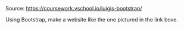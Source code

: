 Source: https://coursework.vschool.io/luigis-bootstrap/

Using Bootstrap, make a website like the one pictured in the link bove. 
